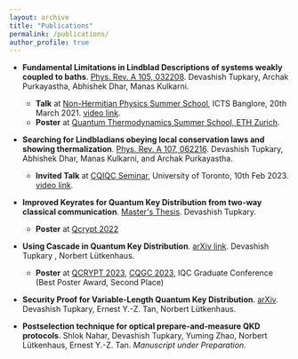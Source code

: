 ```yaml
---
layout: archive
title: "Publications"
permalink: /publications/
author_profile: true
---
```



*  **Fundamental Limitations in Lindblad Descriptions of systems weakly coupled to baths**. [Phys. Rev. A 105, 032208](https://journals.aps.org/pra/abstract/10.1103/PhysRevA.105.032208).
    Devashish Tupkary, Archak Purkayastha, Abhishek Dhar, Manas Kulkarni. 
    * **Talk** at [Non-Hermitian Physics Summer School](https://www.icts.res.in/program/nhp2021/talks), ICTS Banglore, 20th March 2021.    [video link](https://www.youtube.com/watch?v=7KICtzf33LY).
    * **Poster** at [Quantum Thermodynamics Summer School, ETH Zurich](https://qthermo.ethz.ch/?page_id=178).

* **Searching for Lindbladians obeying local conservation laws and showing thermalization**. [Phys. Rev. A 107, 062216](https://journals.aps.org/pra/abstract/10.1103/PhysRevA.107.062216). Devashish Tupkary, Abhishek Dhar, Manas Kulkarni, and Archak Purkayastha.
    * **Invited Talk** at [CQIQC Seminar](https://www.physics.utoronto.ca/research/quantum-optics/cqiqc-seminars/lindbladians-obeying-local-conservation-laws-and-showing-thermalization/), University of Toronto, 10th Feb 2023. [video link](https://www.youtube.com/watch?v=XjtxA9jVRLA).

*  **Improved Keyrates for Quantum Key Distribution from two-way classical communication**.
[Master's Thesis](https://www.uwspace.uwaterloo.ca/handle/10012/18772). Devashish Tupkary.

    * **Poster** at [Qcrypt 2022](https://2022.qcrypt.net/accepted-papers/)



* **Using Cascade in Quantum Key Distribution**.  [arXiv link](https://arxiv.org/abs/2311.01600). Devashish Tupkary , Norbert L&uuml;tkenhaus.

    * **Poster** at [QCRYPT 2023](https://2023.qcrypt.net), [CQGC 2023](https://cgqc2023.wixsite.com/cgqc), IQC Graduate Conference (Best Poster Award, Second Place)

*  **Security Proof for Variable-Length Quantum Key Distribution**.  [arXiv](https://arxiv.org/abs/2307.00576). Devashish Tupkary, Ernest Y.-Z. Tan, Norbert L&uuml;tkenhaus.
* **Postselection technique for optical prepare-and-measure QKD protocols**. Shlok Nahar, Devashish Tupkary, Yuming Zhao, Norbert L&uuml;tkenhaus, Ernest Y.-Z. Tan. *Manuscript under Preparation*. 



